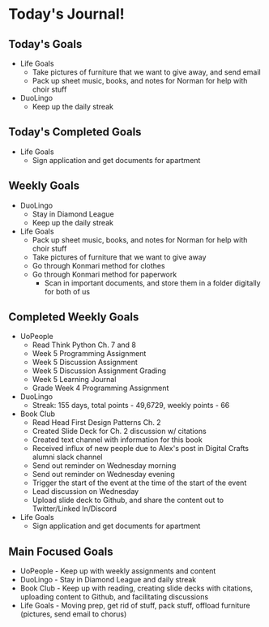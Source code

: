 # Today's Journal!

## Today's Goals

- Life Goals
  - Take pictures of furniture that we want to give away, and send email
  - Pack up sheet music, books, and notes for Norman for help with choir stuff
- DuoLingo
  - Keep up the daily streak

## Today's Completed Goals

- Life Goals
  - Sign application and get documents for apartment

## Weekly Goals

- DuoLingo
  - Stay in Diamond League
  - Keep up the daily streak
- Life Goals
  - Pack up sheet music, books, and notes for Norman for help with choir stuff
  - Take pictures of furniture that we want to give away
  - Go through Konmari method for clothes
  - Go through Konmari method for paperwork
    - Scan in important documents, and store them in a folder digitally for both of us

## Completed Weekly Goals

- UoPeople
  - Read Think Python Ch. 7 and 8
  - Week 5 Programming Assignment
  - Week 5 Discussion Assignment
  - Week 5 Discussion Assignment Grading
  - Week 5 Learning Journal
  - Grade Week 4 Programming Assignment
- DuoLingo
  - Streak: 155 days, total points - 49,6729, weekly points - 66
- Book Club
  - Read Head First Design Patterns Ch. 2
  - Created Slide Deck for Ch. 2 discussion w/ citations
  - Created text channel with information for this book
  - Received influx of new people due to Alex's post in Digital Crafts alumni slack channel
  - Send out reminder on Wednesday morning
  - Send out reminder on Wednesday evening
  - Trigger the start of the event at the time of the start of the event
  - Lead discussion on Wednesday
  - Upload slide deck to Github, and share the content out to Twitter/Linked In/Discord
- Life Goals
  - Sign application and get documents for apartment

## Main Focused Goals

- UoPeople - Keep up with weekly assignments and content
- DuoLingo - Stay in Diamond League and daily streak
- Book Club - Keep up with reading, creating slide decks with citations, uploading content to Github, and facilitating discussions
- Life Goals - Moving prep, get rid of stuff, pack stuff, offload furniture (pictures, send email to chorus)
